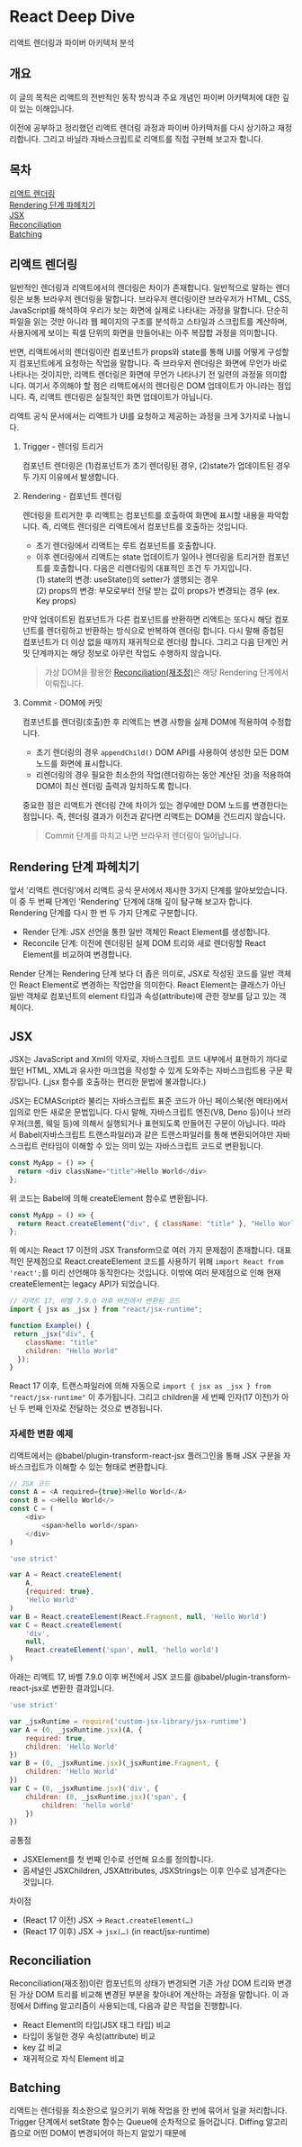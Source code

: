 # React Deep Dive
리액트 렌더링과 파이버 아키텍처 분석

## 개요
이 글의 목적은 리액트의 전반적인 동작 방식과 주요 개념인 파이버 아키텍처에 대한 깊이 있는 이해입니다.

이전에 공부하고 정리했던 리액트 렌더링 과정과 파이버 아키텍처를 다시 상기하고 재정리합니다. 그리고 바닐라 자바스크립트로 리액트를 직접 구현해 보고자 합니다.

## 목차
[리액트 렌더링](#리액트-렌더링)  
[Rendering 단계 파헤치기](#rendering-단계-파헤치기)  
[JSX](#jsx)  
[Reconciliation](#reconciliation)  
[Batching](#batching)  

## 리액트 렌더링
일반적인 렌더링과 리액트에서의 렌더링은 차이가 존재합니다. 일반적으로 말하는 렌더링은 보통 브라우저 렌더링을 말합니다. 브라우저 렌더링이란 브라우저가 HTML, CSS, JavaScript를 해석하여 우리가 보는 화면에 실제로 나타내는 과정을 말합니다. 단순히 파일을 읽는 것만 아니라 웹 페이지의 구조를 분석하고 스타일과 스크립트를 계산하며, 사용자에게 보이는 픽셀 단위의 화면을 만들어내는 아주 복잡합 과정을 의미합니다.

반면, 리액트에서의 렌더링이란 컴포넌트가 props와 state를 통해 UI를 어떻게 구성할지 컴포넌트에게 요청하는 작업을 말합니다. 즉 브라우저 렌더링은 화면에 무언가 바로 나타나는 것이지만, 리액트 렌더링은 화면에 무언가 나타나기 전 일련의 과정을 의미합니다. 여기서 주의해야 할 점은 리액트에서의 렌더링은 DOM 업데이트가 아니라는 점입니다. 즉, 리액트 렌더링은 실질적인 화면 업데이트가 아닙니다.

리액트 공식 문서에서는 리액트가 UI를 요청하고 제공하는 과정을 크게 3가지로 나눕니다.

1. Trigger - 렌더링 트리거

	컴포넌트 렌더링은 (1)컴포넌트가 초기 렌더링된 경우, (2)state가 업데이트된 경우 두 가지 이유에서 발생합니다.

2. Rendering - 컴포넌트 렌더링

	렌더링을 트리거한 후 리액트는 컴포넌트를 호출하여 화면에 표시할 내용을 파악합니다. 즉, 리액트 렌더링은 리액트에서 컴포넌트를 호출하는 것입니다.
	- 초기 렌더링에서 리액트는 루트 컴포넌트를 호출합니다.
	- 이후 렌더링에서 리액트는 state 업데이트가 일어나 렌더링을 트리거한 컴포넌트를 호출합니다. 다음은 리렌더링의 대표적인 조건 두 가지입니다.  
 		(1) state의 변경: useState()의 setter가 샐행되는 경우  
   		(2) props의 변경: 부모로부터 전달 받는 값이 props가 변경되는 경우 (ex. Key props)

	만약 업데이트된 컴포넌트가 다른 컴포넌트를 반환하면 리액트는 또다시 해당 컴포넌트를 렌더링하고 반환하는 방식으로 반복하여 렌더링 합니다. 다시 말해 중첩된 컴포넌트가 더 이상 없을 때까지 재귀적으로 렌더링 합니다. 그리고 다음 단계인 커밋 단계까지는 해당 정보로 아무런 작업도 수행하지 않습니다.
	> 가상 DOM을 활용한 [Reconciliation(재조정)](#reconciliation)은 해당 Rendering 단계에서 이뤄집니다.

3. Commit - DOM에 커밋

	컴포넌트를 렌더링(호출)한 후 리액트는 변경 사항을 실제 DOM에 적용하여 수정합니다.
	- 초기 렌더링의 경우 `appendChild()` DOM API를 사용하여 생성한 모든 DOM 노드를 화면에 표시합니다.
	- 리렌더링의 경우 필요한 최소한의 작업(렌더링하는 동안 계산된 것)을 적용하여 DOM이 최신 렌더링 출력과 일치하도록 합니다.

	중요한 점은 리액트가 렌더링 간에 차이가 있는 경우에만 DOM 노드를 변경한다는 점입니다. 즉, 렌더링 결과가 이전과 같다면 리액트는 DOM을 건드리지 않습니다. 

	> Commit 단계를 마치고 나면 브라우저 렌더링이 일어납니다.

## Rendering 단계 파헤치기
앞서 '리액트 렌더링'에서 리액트 공식 문서에서 제시한 3가지 단계를 알아보았습니다. 이 중 두 번째 단계인 'Rendering' 단계에 대해 깊이 탐구해 보고자 합니다. Rendering 단계를 다시 한 번 두 가지 단계로 구분합니다.  
- Render 단계: JSX 선언을 통한 일반 객체인 React Element를 생성합니다.
- Reconcile 단계: 이전에 렌더링된 실제 DOM 트리와 새로 렌더링할 React Element를 비교하여 변경합니다.

Render 단계는 Rendering 단계 보다 더 좁은 의미로, JSX로 작성된 코드를 일반 객체인 React Element로 변경하는 작업만을 의미한다. React Element는 클래스가 아닌 일반 객체로 컴포넌트의 element 타입과 속성(attribute)에 관한 정보를 담고 있는 객체이다.

## JSX
JSX는 JavaScript and Xml의 약자로, 자바스크립트 코드 내부에서 표현하기 까다로웠던 HTML, XML과 유사한 마크업을 작성할 수 있게 도와주는 자바스크립트용 구문 확장입니다. (_jsx 함수를 호출하는 편리한 문법에 불과합니다.)

JSX는 ECMAScript라 불리는 자바스크립트 표준 코드가 아닌 페이스북(현 메타)에서 임의로 만든 새로운 문법입니다. 다시 말해, 자바스크립트 엔진(V8, Deno 등)이나 브라우저(크롬, 웨일 등)에 의해서 실행되거나 표현되도록 만들어진 구문이 아닙니다. 따라서 Babel(자바스크립트 트랜스파일러)과 같은 트랜스파일러를 통해 변환되어야만 자바스크립트 런타임이 이해할 수 있는 의미 있는 자바스크립트 코드로 변환됩니다.

```javascript
const MyApp = () => {
  return <div className="title">Hello World</div>  
};
```
위 코드는 Babel에 의해 createElement 함수로 변환됩니다.
```javascript
const MyApp = () => {
  return React.createElement("div", { className: "title" }, "Hello World")
};
```
위 예시는 React 17 이전의 JSX Transform으로 여러 가지 문제점이 존재합니다. 대표적인 문제점으로 React.createElement 코드를 사용하기 위해 `import React from 'react';`를 미리 선언해야 동작한다는 것입니다. 이밖에 여러 문제점으로 인해 현재 createElement는 legacy API가 되었습니다.
```javascript
// 리액트 17, 바벨 7.9.0 이후 버전에서 변환된 코드
import { jsx as _jsx } from "react/jsx-runtime";

function Example() {
 return _jsx("div", {
    className: "title"
    children: "Hello World"
  });
}
```
React 17 이후, 트랜스파일러에 의해 자동으로 `import { jsx as _jsx } from "react/jsx-runtime"` 이 추가됩니다. 그리고 children을 세 번째 인자(17 이전)가 아닌 두 번째 인자로 전달하는 것으로 변경됩니다.

### 자세한 변환 예제
리액트에서는 @babel/plugin-transform-react-jsx 플러그인을 통해 JSX 구문을 자바스크립트가 이해할 수 있는 형태로 변환합니다.
```javascript
// JSX 코드
const A = <A required={true}>Hello World</A>
const B = <>Hello World</>
const C = (
	<div>
		<span>hello world</span>
	</div>
)
```
```javascript
'use strict'

var A = React.createElement(
	A,
	{required: true},
	'Hello World'
)
var B = React.createElement(React.Fragment, null, 'Hello World')
var C = React.createElement(
	'div',
	null,
	React.createElement('span', null, 'hello world')
)
```
아래는 리액트 17, 바벨 7.9.0 이후 버전에서 JSX 코드를 @babel/plugin-transform-react-jsx로 변환한 결과입니다.
```javascript
'use strict'

var _jsxRuntime = require('custom-jsx-library/jsx-runtime')
var A = (0, _jsxRuntime.jsx)(A, {
	required: true,
	children: 'Hello World'
})
var B = (0, _jsxRuntime.jsx)(_jsxRuntime.Fragment, {
	children: 'Hello World'
})
var C = (0, _jsxRuntime.jsx)('div', {
	children: (0, _jsxRuntime.jsx)('span', {
		children: 'hello world'
	})
})
```
공통점
- JSXElement를 첫 번째 인수로 선언해 요소를 정의합니다.
- 옵셔널인 JSXChildren, JSXAttributes, JSXStrings는 이후 인수로 넘겨준다는 것입니다.

차이점
- (React 17 이전) JSX → `React.createElement(…)`
- (React 17 이후) JSX → `jsx(…)` (in react/jsx-runtime)

## Reconciliation
Reconciliation(재조정)이란 컴포넌트의 상태가 변경되면 기존 가상 DOM 트리와 변경된 가상 DOM 트리를 비교해 변경된 부분을 찾아내어 계산하는 과정을 말합니다. 이 과정에서 Diffing 알고리즘이 사용되는데, 다음과 같은 작업을 진행합니다.
- React Element의 타입(JSX 태그 타입) 비교
- 타입이 동일한 경우 속성(attribute) 비교
- key 값 비교
- 재귀적으로 자식 Element 비교


## Batching
리액트는 렌더링을 최소한으로 일으키기 위해 작업을 한 번에 묶어서 일괄 처리합니다. Trigger 단계에서 setState 함수는 Queue에 순차적으로 들어갑니다. Diffing 알고리즘으로 어떤 DOM이 변경되어야 하는지 알았기 때문에

